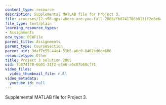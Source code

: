 ```yaml
---
content_type: resource
description: Supplemental MATLAB file for Project 3.
file: /courses/12-s56-gps-where-are-you-fall-2008/fb8741786b0131f2e8e6a6c87b68cf71_Proj_3_05.m
file_type: text/plain
learning_resource_types:
- Assignments
ocw_type: OCWFile
parent_title: Assignments
parent_type: CourseSection
parent_uid: 3daf7e55-44e4-51b5-a6c0-8462bd0ca606
resourcetype: Other
title: Project 3 solution 2005
uid: fb874178-6b01-31f2-e8e6-a6c87b68cf71
video_files:
  video_thumbnail_file: null
video_metadata:
  youtube_id: null
---
```

Supplemental MATLAB file for Project 3.

